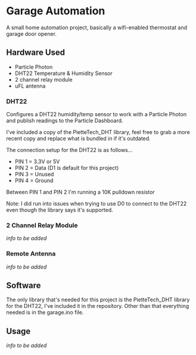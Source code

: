 # Garage Automation
A small home automation project, basically a wifi-enabled thermostat and garage door opener.

## Hardware Used

* Particle Photon
* DHT22 Temperature & Humidity Sensor
* 2 channel relay module
* uFL antenna

### DHT22
Configures a DHT22 humidity/temp sensor to work with a Particle Photon and publish readings to the Particle Dashboard.

I've included a copy of the PietteTech_DHT library, feel free to grab a more recent copy and replace what is bundled in if it's outdated.

The connection setup for the DHT22 is as follows...

* PIN 1 = 3.3V or 5V
* PIN 2 = Data (D1 is default for this project)
* PIN 3 = Unused
* PIN 4 = Ground

Between PIN 1 and PIN 2 I'm running a 10K pulldown resistor

Note: I did run into issues when trying to use D0 to connect to the DHT22 even though the library says it's supported.

### 2 Channel Relay Module

*info to be added*

### Remote Antenna

*info to be added*

## Software

The only library that's needed for this project is the PietteTech_DHT library for the DHT22, I've included it in the repository. Other than that everything needed is in the garage.ino file.

## Usage

*info to be added*
